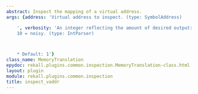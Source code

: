 ```yaml
---
abstract: Inspect the mapping of a virtual address.
args: {address: 'Virtual address to inspect. (type: SymbolAddress)

    ', verbosity: 'An integer reflecting the amount of desired output: 0 = quiet,
    10 = noisy. (type: IntParser)



    * Default: 1'}
class_name: MemoryTranslation
epydoc: rekall.plugins.common.inspection.MemoryTranslation-class.html
layout: plugin
module: rekall.plugins.common.inspection
title: inspect_vaddr
---
```

